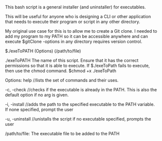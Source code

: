 This bash script is a general installer (and uninstaller) for executables.

This will be useful for anyone who is designing a CLI or other application that needs
to execute their program or script in any other directory.

My original use case for this is to allow me to create a Git clone. I needed to add my
program to my PATH so it can be accessible anywhere and can execute $gitClone -options in 
any directory requires version control.

$./exeToPATH (Options) (/path/to/file) 

./exeToPATH
  The name of this script. Ensure that it has the correct permissions so that it is able to execute.
  If $./exeToPath fails to execute, then use the chmod command.
  $chmod +x ./exeToPath 

Options:
  help //lists the set of commands and their uses.

  -c, -check //checks if the executable is already in the PATH. This is also the default option if no arg is given.

  -i, -install //adds the path to the specified executable to the PATH variable. If none specified, prompt the user

  -u, -uninstall //unistalls the script if no executable specified, prompts the user
  
/path/to/file:
  The executable file to be added to the PATH


